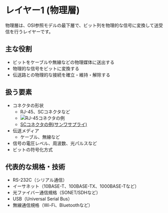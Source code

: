 # レイヤー1 (物理層)

物理層は、OSI参照モデルの最下層で、ビット列を物理的な信号に変換して送受信を行うレイヤーです。

## 主な役割
- ビットをケーブルや無線などの物理媒体に送出する
- 物理的な信号をビットに変換する
- 伝送路との物理的な接続を確立・維持・解除する

## 扱う要素
- コネクタの形状
    - RJ-45、SCコネクタなど
    - ![RJ-45コネクタの例](https://upload.wikimedia.org/wikipedia/commons/thumb/d/d7/Ethernet_RJ45_connector_p1160054.jpg/440px-Ethernet_RJ45_connector_p1160054.jpg)
    - [SCコネクタの例(サンワサプライ)](https://www.sanwa.co.jp/product/network/hikaricable/scsc.html)
- 伝送メディア
    - ケーブル、無線など
- 信号の電圧レベル、周波数、光パルスなど
- ビットの符号化方式

## 代表的な規格・技術
- RS-232C（シリアル通信）
- イーサネット（10BASE-T、100BASE-TX、1000BASE-Tなど）
- 光ファイバー通信規格（SONET/SDHなど）
- USB（Universal Serial Bus）
- 無線通信規格（Wi-Fi、Bluetoothなど）
